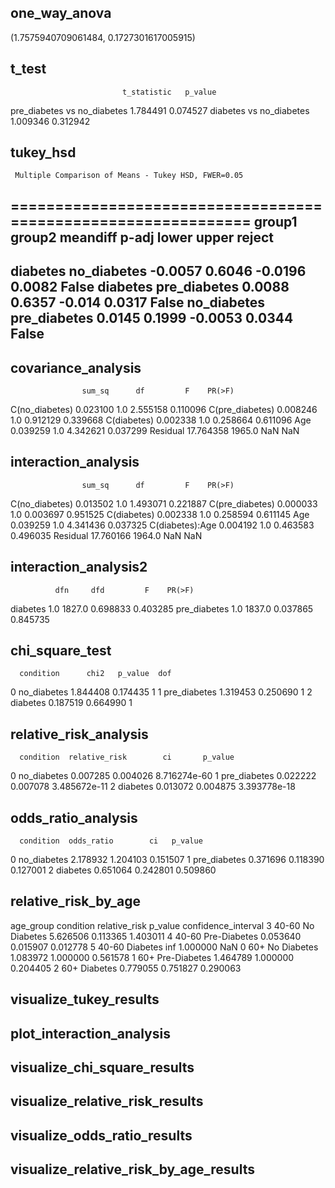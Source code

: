 ## one_way_anova

(1.7575940709061484, 0.1727301617005915)

## t_test

                             t_statistic   p_value
pre_diabetes vs no_diabetes     1.784491  0.074527
diabetes vs no_diabetes         1.009346  0.312942

## tukey_hsd

     Multiple Comparison of Means - Tukey HSD, FWER=0.05      
==============================================================
   group1      group2    meandiff p-adj   lower  upper  reject
--------------------------------------------------------------
   diabetes  no_diabetes  -0.0057 0.6046 -0.0196 0.0082  False
   diabetes pre_diabetes   0.0088 0.6357  -0.014 0.0317  False
no_diabetes pre_diabetes   0.0145 0.1999 -0.0053 0.0344  False
--------------------------------------------------------------

## covariance_analysis

                    sum_sq      df         F    PR(>F)
C(no_diabetes)    0.023100     1.0  2.555158  0.110096
C(pre_diabetes)   0.008246     1.0  0.912129  0.339668
C(diabetes)       0.002338     1.0  0.258664  0.611096
Age               0.039259     1.0  4.342621  0.037299
Residual         17.764358  1965.0       NaN       NaN

## interaction_analysis

                    sum_sq      df         F    PR(>F)
C(no_diabetes)    0.013502     1.0  1.493071  0.221887
C(pre_diabetes)   0.000033     1.0  0.003697  0.951525
C(diabetes)       0.002338     1.0  0.258594  0.611145
Age               0.039259     1.0  4.341436  0.037325
C(diabetes):Age   0.004192     1.0  0.463583  0.496035
Residual         17.760166  1964.0       NaN       NaN

## interaction_analysis2

              dfn     dfd         F    PR(>F)
diabetes      1.0  1827.0  0.698833  0.403285
pre_diabetes  1.0  1837.0  0.037865  0.845735

## chi_square_test

      condition      chi2   p_value  dof
0   no_diabetes  1.844408  0.174435    1
1  pre_diabetes  1.319453  0.250690    1
2      diabetes  0.187519  0.664990    1

## relative_risk_analysis

      condition  relative_risk        ci       p_value
0   no_diabetes       0.007285  0.004026  8.716274e-60
1  pre_diabetes       0.022222  0.007078  3.485672e-11
2      diabetes       0.013072  0.004875  3.393778e-18

## odds_ratio_analysis

      condition  odds_ratio        ci   p_value
0   no_diabetes    2.178932  1.204103  0.151507
1  pre_diabetes    0.371696  0.118390  0.127001
2      diabetes    0.651064  0.242801  0.509860

## relative_risk_by_age

  age_group     condition  relative_risk   p_value  confidence_interval
3     40-60   No Diabetes       5.626506  0.113365             1.403011
4     40-60  Pre-Diabetes       0.053640  0.015907             0.012778
5     40-60      Diabetes            inf  1.000000                  NaN
0       60+   No Diabetes       1.083972  1.000000             0.561578
1       60+  Pre-Diabetes       1.464789  1.000000             0.204405
2       60+      Diabetes       0.779055  0.751827             0.290063

## visualize_tukey_results

## plot_interaction_analysis

## visualize_chi_square_results

## visualize_relative_risk_results

## visualize_odds_ratio_results

## visualize_relative_risk_by_age_results

